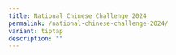 ```yaml
---
title: National Chinese Challenge 2024
permalink: /national-chinese-challenge-2024/
variant: tiptap
description: ""
---
```


